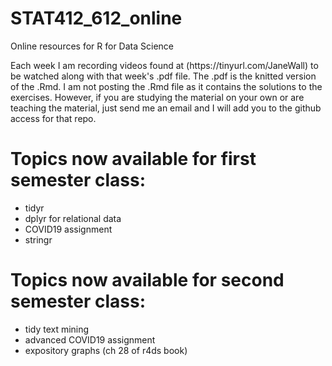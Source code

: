 # STAT412_612_online
Online resources for R for Data Science
<p> Each week I am recording videos found at (https://tinyurl.com/JaneWall) to be watched along with that week's .pdf file.  
The .pdf is the knitted version of the .Rmd.  I am not posting the .Rmd file as it contains the solutions to the exercises.  
However, if you are studying the material on your own or are teaching the material, just send me an email and I will add you
to the github access for that repo.</p>

# Topics now available for first semester class: 
<ul>
  <li>tidyr </li>
  <li>dplyr for relational data</li>
  <li>COVID19 assignment</li>
  <li>stringr</li>
  
  </ul>
  
# Topics now available for second semester class: 
<ul>
  <li>tidy text mining</li>
  <li>advanced COVID19 assignment</li>
  <li>expository graphs (ch 28 of r4ds book)</li>
  
  </ul>
